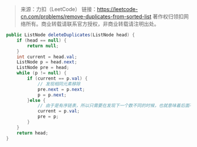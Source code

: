 > 来源：力扣（LeetCode）
> 链接：https://leetcode-cn.com/problems/remove-duplicates-from-sorted-list
> 著作权归领扣网络所有。商业转载请联系官方授权，非商业转载请注明出处。

```java
public ListNode deleteDuplicates(ListNode head) {
    if (head == null) {
        return null;
    }
    int current = head.val;
    ListNode p = head.next;
    ListNode pre = head;
    while (p != null) {
        if (current == p.val) {
            // 发现相同元素移除
            pre.next = p.next;
            p = p.next;
        }else {
          	// 由于是有序链表，所以只需要在发现下一个数不同的时候，也就意味着后面不会有重复元素的，只需要处理当前值在后面是否有重复元素的问题，所以 current = p.val
            current = p.val;
            pre = p;
        }
    }
    return head;
}
```